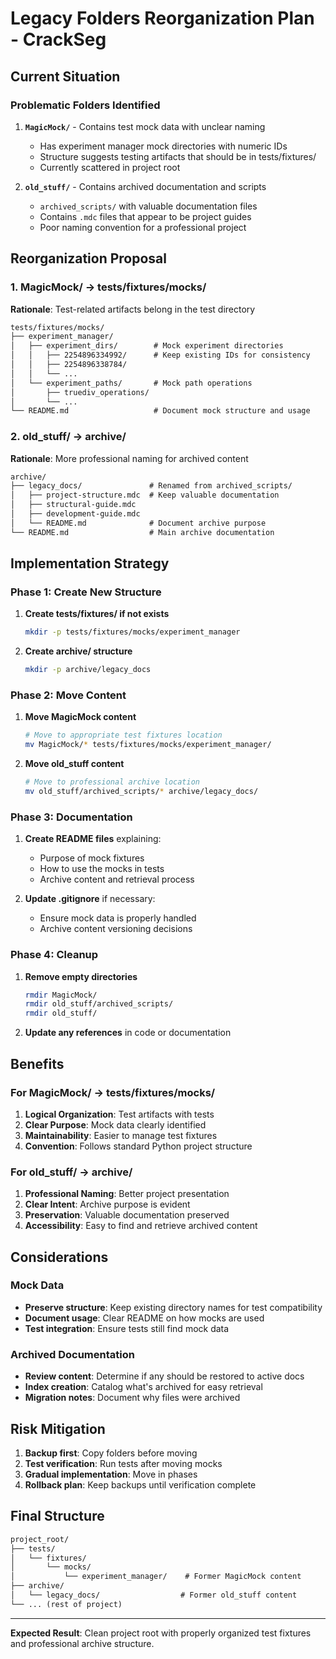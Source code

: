 # Legacy Folders Reorganization Plan - CrackSeg

## Current Situation

### Problematic Folders Identified

1. **`MagicMock/`** - Contains test mock data with unclear naming
   - Has experiment manager mock directories with numeric IDs
   - Structure suggests testing artifacts that should be in tests/fixtures/
   - Currently scattered in project root

2. **`old_stuff/`** - Contains archived documentation and scripts
   - `archived_scripts/` with valuable documentation files
   - Contains `.mdc` files that appear to be project guides
   - Poor naming convention for a professional project

## Reorganization Proposal

### 1. MagicMock/ → tests/fixtures/mocks/

**Rationale**: Test-related artifacts belong in the test directory

```txt
tests/fixtures/mocks/
├── experiment_manager/
│   ├── experiment_dirs/        # Mock experiment directories
│   │   ├── 2254896334992/      # Keep existing IDs for consistency
│   │   ├── 2254896338784/
│   │   └── ...
│   └── experiment_paths/       # Mock path operations
│       ├── truediv_operations/
│       └── ...
└── README.md                   # Document mock structure and usage
```

### 2. old_stuff/ → archive/

**Rationale**: More professional naming for archived content

```txt
archive/
├── legacy_docs/               # Renamed from archived_scripts/
│   ├── project-structure.mdc  # Keep valuable documentation
│   ├── structural-guide.mdc
│   ├── development-guide.mdc
│   └── README.md              # Document archive purpose
└── README.md                  # Main archive documentation
```

## Implementation Strategy

### Phase 1: Create New Structure

1. **Create tests/fixtures/ if not exists**

   ```bash
   mkdir -p tests/fixtures/mocks/experiment_manager
   ```

2. **Create archive/ structure**

   ```bash
   mkdir -p archive/legacy_docs
   ```

### Phase 2: Move Content

1. **Move MagicMock content**

   ```bash
   # Move to appropriate test fixtures location
   mv MagicMock/* tests/fixtures/mocks/experiment_manager/
   ```

2. **Move old_stuff content**

   ```bash
   # Move to professional archive location
   mv old_stuff/archived_scripts/* archive/legacy_docs/
   ```

### Phase 3: Documentation

1. **Create README files** explaining:
   - Purpose of mock fixtures
   - How to use the mocks in tests
   - Archive content and retrieval process

2. **Update .gitignore** if necessary:
   - Ensure mock data is properly handled
   - Archive content versioning decisions

### Phase 4: Cleanup

1. **Remove empty directories**

   ```bash
   rmdir MagicMock/
   rmdir old_stuff/archived_scripts/
   rmdir old_stuff/
   ```

2. **Update any references** in code or documentation

## Benefits

### For MagicMock/ → tests/fixtures/mocks/

1. **Logical Organization**: Test artifacts with tests
2. **Clear Purpose**: Mock data clearly identified
3. **Maintainability**: Easier to manage test fixtures
4. **Convention**: Follows standard Python project structure

### For old_stuff/ → archive/

1. **Professional Naming**: Better project presentation
2. **Clear Intent**: Archive purpose is evident
3. **Preservation**: Valuable documentation preserved
4. **Accessibility**: Easy to find and retrieve archived content

## Considerations

### Mock Data

- **Preserve structure**: Keep existing directory names for test compatibility
- **Document usage**: Clear README on how mocks are used
- **Test integration**: Ensure tests still find mock data

### Archived Documentation

- **Review content**: Determine if any should be restored to active docs
- **Index creation**: Catalog what's archived for easy retrieval
- **Migration notes**: Document why files were archived

## Risk Mitigation

1. **Backup first**: Copy folders before moving
2. **Test verification**: Run tests after moving mocks
3. **Gradual implementation**: Move in phases
4. **Rollback plan**: Keep backups until verification complete

## Final Structure

```txt
project_root/
├── tests/
│   └── fixtures/
│       └── mocks/
│           └── experiment_manager/    # Former MagicMock content
├── archive/
│   └── legacy_docs/                  # Former old_stuff content
└── ... (rest of project)
```

---

**Expected Result**: Clean project root with properly organized test fixtures and professional
archive structure.
